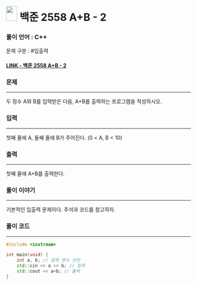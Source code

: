 
# <img src="https://d2gd6pc034wcta.cloudfront.net/tier/1.svg" width="30" height="40"> 백준 2558 A+B - 2


### 풀이 언어 : C++

문제 구분 : #입출력
#### [LINK - 백준 2558 A+B - 2](https://www.acmicpc.net/problem/2558)

### 문제
<hr>

두 정수 A와 B를 입력받은 다음, A+B를 출력하는 프로그램을 작성하시오.

### 입력
<hr>

첫째 줄에 A, 둘째 줄에 B가 주어진다. (0 < A, B < 10)
### 출력
<hr>

첫째 줄에 A+B를 출력한다.
### 풀이 이야기
<hr>
기본적인 입출력 문제이다. 주석과 코드를 참고하자.

### 풀이 코드
<hr>

``` c++
#include <iostream>

int main(void) {
    int a, b; // 입력 변수 선언
    std::cin >> a >> b; // 입력
    std::cout << a+b; // 출력
}
```
